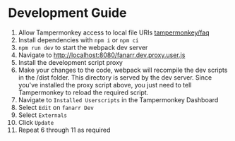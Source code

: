 # Development Guide

1. Allow Tampermonkey access to local file URIs [tampermonkey/faq](https://tampermonkey.net/faq.php?ext=dhdg#Q204)
2. Install dependencies with `npm i` or `npm ci`
3. `npm run dev` to start the webpack dev server
4. Navigate to [http://localhost:8080/fanarr.dev.proxy.user.js](http://localhost:8080/fanarr.dev.proxy.user.js)
5. Install the development script proxy
6. Make your changes to the code, webpack will recompile the dev scripts in the /dist folder. This directory is served by the dev server. Since you've installed the proxy script above, you just need to tell Tampermonkey to reload the required script.
7. Navigate to `Installed Userscripts` in the Tampermonkey Dashboard
8. Select `Edit` on `fanarr Dev`
9. Select `Externals`
10. Click `Update`
11. Repeat 6 through 11 as required

